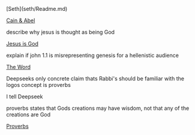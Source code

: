 <meta property og:image content= preview.jpg/>
[Seth](seth/Readme.md)

[Cain & Abel](Cainandabel/Readme.md)

describe why jesus is thought as being God

[Jesus is God](/JesusisGod.md)

explain if john 1.1 is misrepresenting genesis for a hellenistic audience 

[The Word](/TheWord.md)

Deepseeks only concrete claim thats Rabbi's should be familiar with the logos concept is proverbs 

I tell Deepseek

proverbs states that Gods creations may have wisdom, not that any of the creations are God

[Proverbs](/Proverbs.md)
